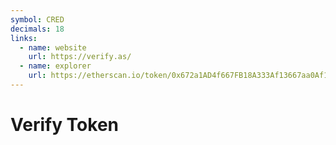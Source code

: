 ```yaml
---
symbol: CRED
decimals: 18
links:
  - name: website
    url: https://verify.as/
  - name: explorer
    url: https://etherscan.io/token/0x672a1AD4f667FB18A333Af13667aa0Af1F5b5bDD
---
```


# Verify Token
